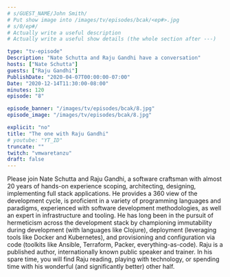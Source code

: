 ```yaml
---
# s/GUEST_NAME/John Smith/
# Put show image into /images/tv/episodes/bcak/<ep#>.jpg
# s/0/ep#/
# Actually write a useful description
# Actually write a useful show details (the whole section after ---)

type: "tv-episode"
Description: "Nate Schutta and Raju Gandhi have a conversation"
hosts: ["Nate Schutta"]
guests: ["Raju Gandhi"]
PublishDate: "2020-04-07T00:00:00-07:00"
Date: "2020-12-14T11:30:00-08:00"
minutes: 120
episode: "8"

episode_banner: "/images/tv/episodes/bcak/8.jpg"
episode_image: "/images/tv/episodes/bcak/8.jpg"

explicit: "no"
title: "The one with Raju Gandhi"
# youtube: "YT_ID"
truncate: ""
twitch: "vmwaretanzu"
draft: false
---
```


Please join Nate Schutta and Raju Gandhi, a software craftsman with almost 20 years of hands-on experience scoping, architecting, designing, implementing full stack applications. He provides a 360 view of the development cycle, is proficient in a variety of programming languages and paradigms, experienced with software development methodologies, as well an expert in infrastructure and tooling. He has long been in the pursuit of hermeticism across the development stack by championing immutability during development (with languages like Clojure), deployment (leveraging tools like Docker and Kubernetes), and provisioning and configuration via code (toolkits like Ansible, Terraform, Packer, everything-as-code). Raju is a published author, internationally known public speaker and trainer. In his spare time, you will find Raju reading, playing with technology, or spending time with his wonderful (and significantly better) other half.
